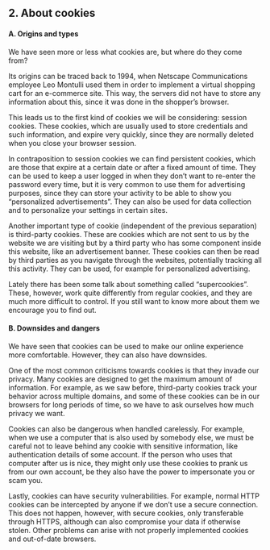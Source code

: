 ## 2. About cookies

#### A. Origins and types
We have seen more or less what cookies are, but where do they come from?

Its origins can be traced back to 1994, when Netscape Communications employee Leo Montulli used them in order to implement a virtual shopping cart for an e-commerce site. This way, the servers did not have to store any information about this, since it was done in the shopper’s browser.

This leads us to the first kind of cookies we will be considering: session cookies. These cookies, which are usually used to store credentials and such information, and expire very quickly, since they are normally deleted when you close your browser session.

In contraposition to session cookies we can find persistent cookies, which are those that expire at a certain date or after a fixed amount of time. They can be used to keep a user logged in when they don’t want to re-enter the password every time, but it is very common to use them for advertising purposes, since they can store your activity to be able to show you “personalized advertisements”. They can also be used for data collection and to personalize your settings in certain sites.

Another important type of cookie (independent of the previous separation) is third-party cookies. These are cookies which are not sent to us by the website we are visiting but by a third party who has some component inside this website, like an advertisement banner. These cookies can then be read by third parties as you navigate through the websites, potentially tracking all this activity. They can be used, for example for personalized advertising.

Lately there has been some talk about something called “supercookies”. These, however, work quite differently from regular cookies, and they are much more difficult to control. If you still want to know more about them we encourage you to find out.

#### B. Downsides and dangers
We have seen that cookies can be used to make our online experience more comfortable. However, they can also have downsides.

One of the most common criticisms towards cookies is that they invade our privacy. Many cookies are designed to get the maximum amount of information. For example, as we saw before, third-party cookies track your behavior across multiple domains, and some of these cookies can be in our browsers for long periods of time, so we have to ask ourselves how much privacy we want.

Cookies can also be dangerous when handled carelessly. For example, when we use a computer that is also used by somebody else, we must be careful not to leave behind any cookie with sensitive information, like authentication details of some account. If the person who uses that computer after us is nice, they might only use these cookies to prank us from our own account, be they also have the power to impersonate you or scam you.

Lastly, cookies can have security vulnerabilities. For example, normal HTTP cookies can be intercepted by anyone if we don’t use a secure connection. This does not happen, however, with secure cookies, only transferable through HTTPS, although can also compromise your data if otherwise stolen. Other problems can arise with not properly implemented cookies and out-of-date browsers.

